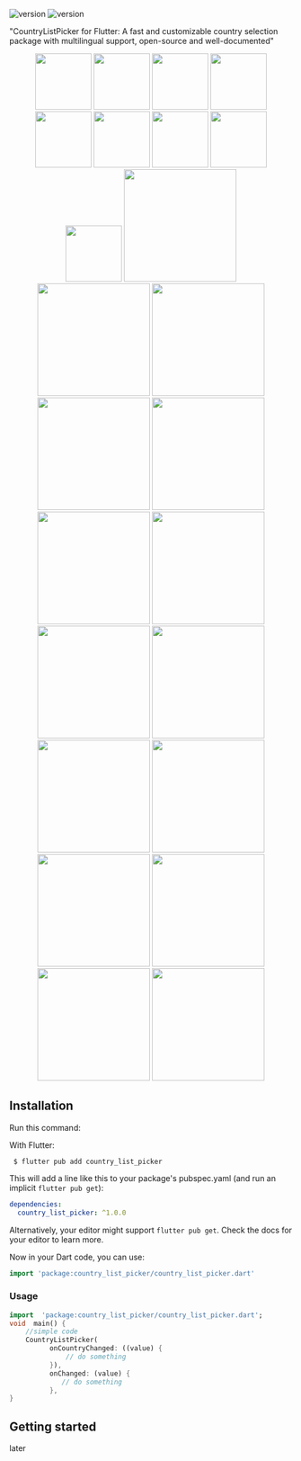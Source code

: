 
![version](https://img.shields.io/badge/version-1.0.0-purple.svg) ![version](https://img.shields.io/badge/NullSefety-True-brightgreen)

"CountryListPicker for Flutter: A fast and customizable country selection package with multilingual support, open-source and well-documented"


<p align="center">
  <img src="https://user-images.githubusercontent.com/62204927/212409609-eb9103ad-0c48-440c-a191-cc51f324db01.png" width="100">
  <img src="https://user-images.githubusercontent.com/62204927/212409608-dff8732c-d8f0-495d-b7e7-c5aaaf0be193.png" width="100">
  <img src="https://user-images.githubusercontent.com/62204927/212409624-0e87f7b9-dfc3-43a8-8eed-cdfbad19705f.png" width="100">
  <img src="https://user-images.githubusercontent.com/62204927/212409620-52af8c07-1406-4f3c-ac6d-0c2fbbc87b3b.png" width="100">
  <img src="https://user-images.githubusercontent.com/62204927/212409600-346e2db8-6389-475b-98f1-9c33b1309e9c.png" width="100">
  <img src="https://user-images.githubusercontent.com/62204927/212409641-c416b802-ca16-4f8c-aebc-4cc8fb1f9cac.png" width="100">
  <img src="https://user-images.githubusercontent.com/62204927/212409639-b69aa347-b322-46b4-8dab-b90ecdb3dba6.png" width="100">
  <img src="https://user-images.githubusercontent.com/62204927/212409657-eb67257d-a402-48a1-8aa1-8c0c5c23853e.png" width="100">
  <img src="https://user-images.githubusercontent.com/62204927/212409605-c12dfb06-32f2-4e49-aee3-1e03cb268ffe.png" width="100">
  <img src="https://user-images.githubusercontent.com/62204927/212409643-63b4fa52-c6c7-4704-a991-5834d418dea0.png" width="200">
  <img src="https://user-images.githubusercontent.com/62204927/212409612-348dfcc6-b021-4f57-bbaf-1166abea819f.png" width="200">
  <img src="https://user-images.githubusercontent.com/62204927/212409616-87cea505-4249-486f-94a6-066addbe4925.png" width="200">
  <img src="https://user-images.githubusercontent.com/62204927/212409629-17b07a70-740b-4f7b-a790-bee9c4e4d600.png" width="200">
  <img src="https://user-images.githubusercontent.com/62204927/212409633-8acae86d-89f1-424d-bd33-b9e0efdceced.png" width="200">
  <img src="https://user-images.githubusercontent.com/62204927/212409638-96f469fd-336b-4105-8e96-c383bf5d1d83.png" width="200">
  <img src="https://user-images.githubusercontent.com/62204927/212409642-1c2ca8bd-93bb-48b4-8d32-1b5c5a8035b8.png" width="200">
  <img src="https://user-images.githubusercontent.com/62204927/212409647-cf626037-edb8-4469-a388-46afbdd9a887.png" width="200">
  <img src="https://user-images.githubusercontent.com/62204927/212409649-8175270f-0374-4e1e-93eb-5447e5c6673a.png" width="200">
  <img src="https://user-images.githubusercontent.com/62204927/212409652-acfe8698-9e20-4d85-8df0-a78fedf14a2e.png" width="200">
  <img src="https://user-images.githubusercontent.com/62204927/212409654-236470bf-5236-4db8-a97c-f9ce39d6f761.png" width="200">
  <img src="https://user-images.githubusercontent.com/62204927/212409661-8a08a36f-2dc7-4694-bb0d-a7dbe3abb046.png" width="200">
  <img src="https://user-images.githubusercontent.com/62204927/212409668-4e177214-21ac-417d-aa67-bf9362acd56a.png" width="200">
  <img src="https://user-images.githubusercontent.com/62204927/212409672-522196a1-2cef-4e31-97f2-db27aa0bba8d.png" width="200">
  <img src="https://user-images.githubusercontent.com/62204927/212409673-61158fab-2a49-456b-a4d2-7fed2cedc486.png" width="200">
</p>



## Installation
Run this command:

With Flutter:
```shell
 $ flutter pub add country_list_picker
```
This will add a line like this to your package's pubspec.yaml (and run an implicit  `flutter pub get`):
```yaml
dependencies:
  country_list_picker: ^1.0.0
```
Alternatively, your editor might support  `flutter pub get`. Check the docs for your editor to learn more.

Now in your Dart code, you can use:
```dart
import 'package:country_list_picker/country_list_picker.dart'
```

### Usage

```dart
import  'package:country_list_picker/country_list_picker.dart';
void  main() {
    //simple code
    CountryListPicker(
          onCountryChanged: ((value) {
              // do something
          }),
          onChanged: (value) {
             // do something
          },
}
```
## Getting started
later


